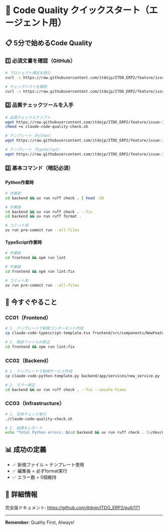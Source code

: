 # 🚀 Code Quality クイックスタート（エージェント用）

## 📋 5分で始めるCode Quality

### 1️⃣ 必須文書を確認（GitHub）
```bash
# プロジェクト規定を読む
curl -s https://raw.githubusercontent.com/itdojp/ITDO_ERP2/feature/issue-160-ui-component-design-requirements/PROJECT_STANDARDS.md | less

# チェックリストを確認
curl -s https://raw.githubusercontent.com/itdojp/ITDO_ERP2/feature/issue-160-ui-component-design-requirements/AGENT_MANDATORY_CHECKLIST.md | less
```

### 2️⃣ 品質チェックツールを入手
```bash
# 品質チェックスクリプト
wget https://raw.githubusercontent.com/itdojp/ITDO_ERP2/feature/issue-160-ui-component-design-requirements/scripts/claude-code-quality-check.sh
chmod +x claude-code-quality-check.sh

# テンプレート（Python）
wget https://raw.githubusercontent.com/itdojp/ITDO_ERP2/feature/issue-160-ui-component-design-requirements/templates/claude-code-python-template.py

# テンプレート（TypeScript）
wget https://raw.githubusercontent.com/itdojp/ITDO_ERP2/feature/issue-160-ui-component-design-requirements/templates/claude-code-typescript-template.tsx
```

### 3️⃣ 基本コマンド（暗記必須）

#### Python作業時
```bash
# 作業前
cd backend && uv run ruff check . | head -20

# 作業後
cd backend && uv run ruff check . --fix
cd backend && uv run ruff format .

# コミット前
uv run pre-commit run --all-files
```

#### TypeScript作業時
```bash
# 作業前
cd frontend && npm run lint

# 作業後  
cd frontend && npm run lint:fix

# コミット前
uv run pre-commit run --all-files
```

## 🎯 今すぐやること

### CC01（Frontend）
```bash
# 1. テンプレートで新規コンポーネント作成
cp claude-code-typescript-template.tsx frontend/src/components/NewFeature.tsx

# 2. 既存ファイルの修正
cd frontend && npm run lint:fix
```

### CC02（Backend）
```bash
# 1. テンプレートで新規サービス作成
cp claude-code-python-template.py backend/app/services/new_service.py

# 2. エラー修正
cd backend && uv run ruff check . --fix --unsafe-fixes
```

### CC03（Infrastructure）
```bash
# 1. 全体チェック実行
./claude-code-quality-check.sh

# 2. 結果をレポート
echo "Total Python errors: $(cd backend && uv run ruff check . 2>/dev/null | wc -l)"
```

## 📊 成功の定義

- ✅ 新規ファイル = テンプレート使用
- ✅ 編集後 = 必ずformat実行
- ✅ エラー数 = 0個維持

## 🔗 詳細情報

完全版ドキュメント:
https://github.com/itdojp/ITDO_ERP2/pull/171

---

**Remember**: Quality First, Always!